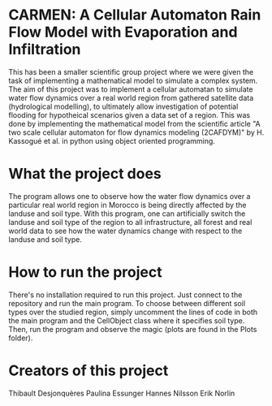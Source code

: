# CARMEN: A Cellular Automaton Rain Flow Model with Evaporation and Infiltration

This has been a smaller scientific group project where we were given the task of implementing a mathematical model to simulate a complex system. The aim of this project was to implement a cellular automatan to simulate water flow dynamics over a real world region from gathered satellite data (hydrological modelling), to ultimately allow investigation of potential flooding for hypotheical scenarios given a data set of a region. This was done by implementing the mathematical model from the scientific article "A two scale cellular automaton for flow dynamics modeling (2CAFDYM)" by H. Kassogué et al. in python using object oriented programming.

# What the project does
The program allows one to observe how the water flow dynamics over a particular real world region in Morocco is being directly affected by the landuse and soil type. With this program, one can artificially switch the landuse and soil type of the region to all infrastructure, all forest and real world data to see how the water dynamics change with respect to the landuse and soil type.
  
# How to run the project
There's no installation required to run this project. Just connect to the repository and run the main program. To choose between different soil types over the studied region, simply uncomment the lines of code in both the main program and the CellObject class where it specifies soil type. Then, run the program and observe the magic (plots are found in the Plots folder).

# Creators of this project
Thibault Desjonquères
Paulina Essunger
Hannes Nilsson
Erik Norlin





